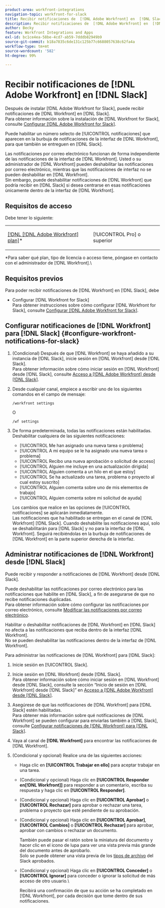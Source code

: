 ```yaml
---
product-area: workfront-integrations
navigation-topic: workfront-for-slack
title: Recibir notificaciones de  [!DNL Adobe Workfront] en  [!DNL Slack]
description: Recibir notificaciones de  [!DNL Adobe Workfront] en  [!DNL Slack]
author: Becky
feature: Workfront Integrations and Apps
exl-id: bc1ce4ea-58be-4cd7-ab59-7dddb82949b9
source-git-commit: b18a7835c6de131c125b77c6688057638c62fa4a
workflow-type: tm+mt
source-wordcount: '582'
ht-degree: 99%

---
```


# Recibir notificaciones de [!DNL Adobe Workfront] en [!DNL Slack]

<!--
<p data-mc-conditions="QuicksilverOrClassic.Draft mode">(NOTE: Alina: *** Linked to Accessing Workfront from Slack.***Some of this information is duplicating in Accessing Workfront from Slack (also screen shots))</p>
-->

Después de instalar [!DNL Adobe Workfront for Slack], puede recibir notificaciones de [!DNL Workfront] en [!DNL Slack].\
Para obtener información sobre la instalación de [!DNL Workfront for Slack], consulte [Configurar [!DNL Adobe Workfront for Slack]](../../workfront-integrations-and-apps/using-workfront-with-slack/configure-workfront-for-slack.md).

Puede habilitar un número selecto de [!UICONTROL notificaciones] que aparecen en la burbuja de notificaciones de la interfaz de [!DNL Workfront], para que también se entreguen en [!DNL Slack].

Las notificaciones por correo electrónico funcionan de forma independiente de las notificaciones de la interfaz de [!DNL Workfront]. Usted o su administrador de [!DNL Workfront] pueden deshabilitar las notificaciones por correo electrónico, mientras que las notificaciones de interfaz no se pueden deshabilitar en [!DNL Workfront].\
Sin embargo, puede deshabilitar notificaciones de [!DNL Workfront] que podría recibir en [!DNL Slack] si desea centrarse en esas notificaciones únicamente dentro de la interfaz de [!DNL Workfront].

## Requisitos de acceso

Debe tener lo siguiente:

<table style="table-layout:auto"> 
 <col> 
 </col> 
 <col> 
 </col> 
 <tbody> 
  <tr> 
   <td role="rowheader"><a href="https://business.adobe.com/products/workfront/pricing.html" target="_blank">[!DNL [!DNL Adobe Workfront] plan]</a>*</td> 
   <td> <p>[!UICONTROL Pro] o superior</p> </td> 
  </tr> 
 </tbody> 
</table>

&#42;Para saber qué plan, tipo de licencia o acceso tiene, póngase en contacto con el administrador de [!DNL Workfront].\

## Requisitos previos

Para poder recibir notificaciones de [!DNL Workfront] en [!DNL Slack], debe

* Configurar [!DNL Workfront for Slack]\
   Para obtener instrucciones sobre cómo configurar [!DNL Workfront for Slack], consulte [Configurar [!DNL Adobe Workfront for Slack]](../../workfront-integrations-and-apps/using-workfront-with-slack/configure-workfront-for-slack.md).

## Configurar notificaciones de [!DNL Workfront] para [!DNL Slack] {#configure-workfront-notifications-for-slack}

1. (Condicional) Después de que [!DNL Workfront] se haya añadido a su instancia de [!DNL Slack], inicie sesión en [!DNL Workfront] desde [!DNL Slack].\
   Para obtener información sobre cómo iniciar sesión en [!DNL Workfront] desde [!DNL Slack], consulte [Acceso a  [!DNL Adobe Workfront]  desde  [!DNL Slack]](../../workfront-integrations-and-apps/using-workfront-with-slack/access-workfront-from-slack.md).

1. Desde cualquier canal, empiece a escribir uno de los siguientes comandos en el campo de mensaje:

   `/workfront settings`

   O

   `/wf settings`

1. De forma predeterminada, todas las notificaciones están habilitadas.\
   Deshabilitar cualquiera de las siguientes notificaciones:

   * [!UICONTROL Me han asignado una nueva tarea o problema]
   * [!UICONTROL A mi equipo se le ha asignado una nueva tarea o problema]
   * [!UICONTROL Recibo una nueva aprobación o solicitud de acceso]
   * [!UICONTROL Alguien me incluye en una actualización dirigida]
   * [!UICONTROL Alguien comenta a un hilo en el que estoy]
   * [!UICONTROL Se ha actualizado una tarea, problema o proyecto al cual estoy suscrito]
   * [!UICONTROL Alguien comenta sobre uno de mis elementos de trabajo]
   * [!UICONTROL Alguien comenta sobre mi solicitud de ayuda]

   Los cambios que realice en las opciones de [!UICONTROL notificaciones] se aplicarán inmediatamente.\
   Las notificaciones que ha habilitado se entregan en el canal de [!DNL Workfront] [!DNL Slack]. Cuando deshabilite las notificaciones aquí, solo se deshabilitarán para [!DNL Slack] y no para la interfaz de [!DNL Workfront]. Seguirá recibiéndolas en la burbuja de notificaciones de [!DNL Workfront] en la parte superior derecha de la interfaz.

## Administrar notificaciones de [!DNL Workfront] desde [!DNL Slack]

Puede recibir y responder a notificaciones de [!DNL Workfront] desde [!DNL Slack].

Puede deshabilitar las notificaciones por correo electrónico para las notificaciones que habilite en [!DNL Slack], a fin de asegurarse de que no recibe notificaciones duplicadas.\
Para obtener información sobre cómo configurar las notificaciones por correo electrónico, consulte [Modificar las notificaciones por correo electrónico](../../workfront-basics/using-notifications/activate-or-deactivate-your-own-event-notifications.md).

Habilitar o deshabilitar notificaciones de [!DNL Workfront] en [!DNL Slack] no afecta a las notificaciones que reciba dentro de la interfaz [!DNL Workfront].\
No se pueden deshabilitar las notificaciones dentro de la interfaz de [!DNL Workfront].

Para administrar las notificaciones de [!DNL Workfront] para [!DNL Slack]:

1. Inicie sesión en [!UICONTROL Slack].
1. Inicie sesión en [!DNL Workfront] desde [!DNL Slack]. \
   Para obtener información sobre cómo iniciar sesión en [!DNL Workfront] desde [!DNL Slack], consulte la sección “Inicio de sesión en [!DNL Workfront] desde [!DNL Slack]” en [Acceso a  [!DNL Adobe Workfront]  desde  [!DNL Slack]](../../workfront-integrations-and-apps/using-workfront-with-slack/access-workfront-from-slack.md).

1. Asegúrese de que las notificaciones de [!DNL Workfront] para [!DNL Slack] estén habilitadas.\
   Para obtener más información sobre qué notificaciones de [!DNL Workfront] se pueden configurar para enviarlas también a [!DNL Slack], consulte [Configurar notificaciones de  [!DNL Workfront]  para  [!DNL Slack]](#configure-workfront-notifications-for-slack-configure-workfront-notifications-for-slack).

1. Vaya al canal de **[!DNL Workfront]** para encontrar las notificaciones de [!DNL Workfront].
1. (Condicional y opcional) Realice una de las siguientes acciones:

   * Haga clic en **[!UICONTROL Trabajar en ello]** para aceptar trabajar en una tarea.

   * (Condicional y opcional) Haga clic en **[!UICONTROL Responder en[!DNL Workfront]]** para responder a un comentario, escriba su respuesta y haga clic en **[!UICONTROL Responder]**.

   * (Condicional y opcional) Haga clic en **[!UICONTROL Aprobar]** o **[!UICONTROL Rechazar]** para aprobar o rechazar una tarea, problema o proyecto que esté pendiente de su aprobación.

   * (Condicional y opcional) Haga clic en **[!UICONTROL Aprobar]**, **[!UICONTROL Cambios]** o **[!UICONTROL Rechazar]** para aprobar, aprobar con cambios o rechazar un documento.

     También puede pasar el ratón sobre la miniatura del documento y hacer clic en el icono de lupa para ver una vista previa más grande del documento antes de aprobarlo.\
      Solo se puede obtener una vista previa de los [tipos de archivo](https://api.slack.com/types/file) del Slack aprobados.

   * (Condicional y opcional) Haga clic en **[!UICONTROL Conceder]** o **[!UICONTROL Ignorar]** para conceder o ignorar la solicitud de más acceso de otro usuario.\

     Recibirá una confirmación de que su acción se ha completado en [!DNL Workfront], por cada decisión que tome dentro de sus notificaciones.
